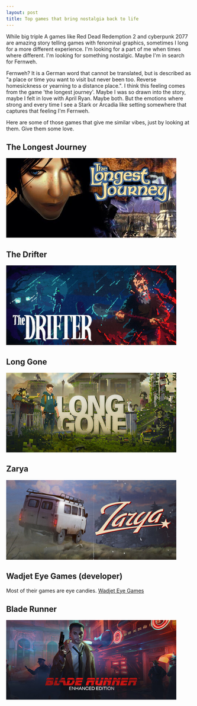```yaml
---
layout: post
title: Top games that bring nostalgia back to life
---
```


While big triple A games like Red Dead Redemption 2 and cyberpunk 2077 are amazing story telling games with fenominal graphics, sometimes I long for a more different experience. I'm looking for a part of me when times where different. I'm looking for something nostalgic. Maybe I'm in search for Fernweh.

<!--break-->

Fernweh? It is a German word that cannot be translated, but is described as "a place or time you want to visit but never been too. Reverse homesickness or yearning to a distance place.". I think this feeling comes from the game 'the longest journey'. Maybe I was so drawn into the story, maybe I felt in love with April Ryan. Maybe both. But the emotions where strong and every time I see a Stark or Arcadia like setting somewhere that captures that feeling I'm Fernweh.

Here are some of those games that give me similar vibes, just by looking at them. Give them some love.

## The Longest Journey
<a href="https://store.steampowered.com/app/6310/The_Longest_Journey/"><img class="color-palette" src="/assets/posts/longest-journey.jpg" /></a>

## The Drifter
<a href="https://store.steampowered.com/app/1170570/The_Drifter/"><img class="color-palette" src="/assets/posts/the-drifter.jpg" /></a>

## Long Gone
<a href="https://store.steampowered.com/app/1977610/Long_Gone/"><img class="color-palette" src="/assets/posts/long-gone.jpg" /></a>

## Zarya
<a href="https://store.steampowered.com/app/2786710/Zarya/"><img class="color-palette" src="/assets/posts/zarya.jpg" /></a>

## Wadjet Eye Games (developer)
Most of their games are eye candies.
<a href="https://store.steampowered.com/publisher/WadjetEyeGames">Wadjet Eye Games</a>

## Blade Runner
<a href="https://store.steampowered.com/app/1678420/Blade_Runner_Enhanced_Edition/"><img class="color-palette" src="/assets/posts/blade-runner.jpg" /></a>